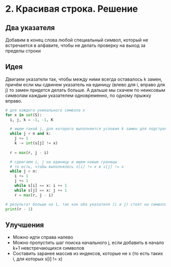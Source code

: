 # 2. Красивая строка. Решение
## Два указателя

Добавим в конец слова любой специальный символ, который не встречается в алфавите, чтобы не делать проверку на выход за пределы строки

## Идея
Двигаем указатели так, чтобы между ними всегда оставалось k замен, причём если мы сдвинем указатель на единицу (влево для i, вправо для j) то замен придется делать больше.
А дальше мы скачем по неиксовым символам каждым указателем одновременно, по одному прыжку вправо.
```python
# для каждого уникального символа x
for x in set(S):
  i, j, k = -1, -1, K

  # ищем такой j, для которого выполняется условия k замен для подстроки s[:j]
  while j < n and k:
    j += 1
    k -= int(s[j] != x)
    
  r = max(r, j - i)

  # сдвигаем i, j на единицу и ищем новые границы
  # то есть, чтобы выполнялось s[i] != x и s[j] != x
  while j < n:
    i += 1
    j += 1
    while s[i] == x: i += 1
    while s[j] == x: j += 1
    r = max(r, j - i)

# результат больше на 1, так как оба указателя (i и j) стоят на символах, отличных от x 
print(r - 1)
```

## Улучшения
- Можно идти справа налево
- Можно пропустить шаг поиска начального j, если добавить в начало k+1 невстречающихся символов
- Составить заранее массив из индексов, которые не x (то есть таких i, для которых s[i] != x)